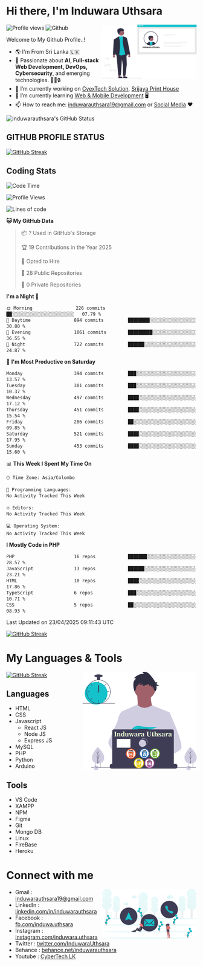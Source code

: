 # Hi there, I'm Induwara Uthsara
![Profile views](https://gpvc.arturio.dev/induwarauthsara)
![Github](https://img.shields.io/github/followers/induwarauthsara?label=Follow&style=social)
<img width="50%" align="right" alt="Induwara Uthsara's Profile" src="https://github.com/induwarauthsara/induwarauthsara/blob/main/images/profileInduwaraUthsara.svg" />

Welcome to My Github Profile..! 


- :earth_americas:	I'm From Sri Lanka :sri_lanka:
- 🚀 Passionate about **AI, Full-stack Web Development, DevOps, Cybersecurity**, and emerging technologies. 🤖🌐🔒
- 🔭 I’m currently working on [CyexTech Solution](https://cyextech.com), [Srijaya Print House](http://srijaya.lk/)
- 🌱 I’m currently learning [Web & Mobile Development](https://github.com/induwarauthsara/induwarauthsara/blob/main/README.md#my-languages--tools) :desktop_computer:
- 📫 How to reach me: [induwarauthsara19@gmail.com](mailto:induwarauthsara19@gmail.com) or [Social Media](https://github.com/induwarauthsara/induwarauthsara/blob/main/README.md#connect-with-me) :hearts:	

![induwarauthsara's GitHub Status](https://github-readme-stats.vercel.app/api?username=induwarauthsara&show_icons=true&theme=radical)


## GITHUB PROFILE STATUS
[![GitHub Streak](https://github-readme-streak-stats.herokuapp.com/?user=induwarauthsara&theme=dracula)](https://github.com/induwarauthsara)

## Coding Stats
<!--START_SECTION:waka-->
![Code Time](http://img.shields.io/badge/Code%20Time-157%20hrs%2019%20mins-blue)

![Profile Views](http://img.shields.io/badge/Profile%20Views-3-blue)

![Lines of code](https://img.shields.io/badge/From%20Hello%20World%20I%27ve%20Written-4.6%20million%20lines%20of%20code-blue)

**🐱 My GitHub Data** 

> 📦 ? Used in GitHub's Storage 
 > 
> 🏆 19 Contributions in the Year 2025
 > 
> 💼 Opted to Hire
 > 
> 📜 28 Public Repositories 
 > 
> 🔑 0 Private Repositories 
 > 
**I'm a Night 🦉** 

```text
🌞 Morning                226 commits         ██░░░░░░░░░░░░░░░░░░░░░░░   07.79 % 
🌆 Daytime                894 commits         ████████░░░░░░░░░░░░░░░░░   30.80 % 
🌃 Evening                1061 commits        █████████░░░░░░░░░░░░░░░░   36.55 % 
🌙 Night                  722 commits         ██████░░░░░░░░░░░░░░░░░░░   24.87 % 
```
📅 **I'm Most Productive on Saturday** 

```text
Monday                   394 commits         ███░░░░░░░░░░░░░░░░░░░░░░   13.57 % 
Tuesday                  301 commits         ███░░░░░░░░░░░░░░░░░░░░░░   10.37 % 
Wednesday                497 commits         ████░░░░░░░░░░░░░░░░░░░░░   17.12 % 
Thursday                 451 commits         ████░░░░░░░░░░░░░░░░░░░░░   15.54 % 
Friday                   286 commits         ██░░░░░░░░░░░░░░░░░░░░░░░   09.85 % 
Saturday                 521 commits         ████░░░░░░░░░░░░░░░░░░░░░   17.95 % 
Sunday                   453 commits         ████░░░░░░░░░░░░░░░░░░░░░   15.60 % 
```


📊 **This Week I Spent My Time On** 

```text
🕑︎ Time Zone: Asia/Colombo

💬 Programming Languages: 
No Activity Tracked This Week

🔥 Editors: 
No Activity Tracked This Week

💻 Operating System: 
No Activity Tracked This Week
```

**I Mostly Code in PHP** 

```text
PHP                      16 repos            ███████░░░░░░░░░░░░░░░░░░   28.57 % 
JavaScript               13 repos            ██████░░░░░░░░░░░░░░░░░░░   23.21 % 
HTML                     10 repos            ████░░░░░░░░░░░░░░░░░░░░░   17.86 % 
TypeScript               6 repos             ███░░░░░░░░░░░░░░░░░░░░░░   10.71 % 
CSS                      5 repos             ██░░░░░░░░░░░░░░░░░░░░░░░   08.93 % 
```




 Last Updated on 23/04/2025 09:11:43 UTC
<!--END_SECTION:waka-->
          

[![GitHub Streak](https://github-profile-trophy.vercel.app/?username=induwarauthsara&theme=juicyfresh)](https://github.com/induwarauthsara)


# My Languages & Tools
[![GitHub Streak](https://github-readme-stats.vercel.app/api/top-langs/?username=induwarauthsara)](https://github.com/induwarauthsara)
<img width="60%" align="right" alt="Induwara Uthsara's Programmer" src="https://github.com/induwarauthsara/induwarauthsara/blob/main/images/programmingInduwaraUthsara.svg" />

## Languages
* HTML
* CSS
* Javascript
  * React JS
  * Node JS
  * Express JS
* MySQL
* PHP
* Python
* Arduino

## Tools
* VS Code
* XAMPP
* NPM
* Figma
* Git
* Mongo DB
* Linux
* FireBase
* Heroku

# Connect with me
<img width="50%" align="right" alt="Induwara Uthsara's Contact Informations" src="https://github.com/induwarauthsara/induwarauthsara/blob/main/images/contactInduwaraUthsara.svg" />

- Gmail    : [induwarauthsara19@gmail.com](mailto:induwarauthsara19@gmail.com)
- LinkedIn : [linkedin.com/in/induwarauthsara](https://www.linkedin.com/in/induwarauthsara)
- Facebook : [fb.com/induwa.uthsara](https://web.facebook.com/induwa.uthsara/)
- Instagram : [instagram.com/induwara.uthsara](https://www.instagram.com/induwara.uthsara)
- Twitter : [twitter.com/InduwaraUthsara](https://twitter.com/InduwaraUthsara)
- Behance : [behance.net/induwarauthsara](https://www.behance.net/induwarauthsara)
- Youtube : [CyberTech LK](https://www.youtube.com/channel/UCWdK_TF8t8UA2uOmawuTKRg)
